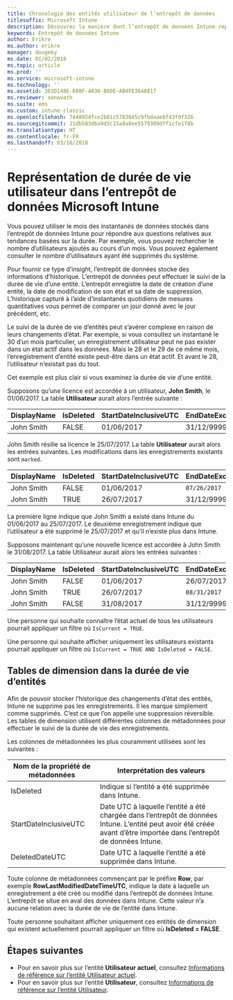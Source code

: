 ```yaml
---
title: Chronologie des entités utilisateur de l’entrepôt de données
titlesuffix: Microsoft Intune
description: Découvrez la manière dont l’entrepôt de données Intune représente les utilisateurs sous forme de chronologie.
keywords: Entrepôt de données Intune
author: Erikre
ms.author: erikre
manager: dougeby
ms.date: 01/02/2018
ms.topic: article
ms.prod: ''
ms.service: microsoft-intune
ms.technology: ''
ms.assetid: 363D148E-688F-4830-B6DE-AB4FE3648817
ms.reviewer: aanavath
ms.suite: ems
ms.custom: intune-classic
ms.openlocfilehash: 7448954fce2b81c5783845c9fbdaaebf43fdf326
ms.sourcegitcommit: 21db583d6a9d3c15a8a8ee5579309dff1cfe1f8b
ms.translationtype: HT
ms.contentlocale: fr-FR
ms.lasthandoff: 03/16/2018
---
```

# <a name="user-lifetime-representation-in-the-microsoft-intune-data-warehouse"></a>Représentation de durée de vie utilisateur dans l’entrepôt de données Microsoft Intune

Vous pouvez utiliser le mois des instantanés de données stockés dans l’entrepôt de données Intune pour répondre aux questions relatives aux tendances basées sur la durée. Par exemple, vous pouvez rechercher le nombre d’utilisateurs ajoutés au cours d’un mois. Vous pouvez également consulter le nombre d’utilisateurs ayant été supprimés du système.

Pour fournir ce type d’insight, l’entrepôt de données stocke des informations d’historique. L’entrepôt de données peut effectuer le suivi de la durée de vie d’une entité. L’entrepôt enregistre la date de création d’une entité, la date de modification de son état et sa date de suppression. L’historique capturé à l’aide d’instantanés quotidiens de mesures quantitatives vous permet de comparer un jour donné avec le jour précédent, etc.

Le suivi de la durée de vie d’entités peut s’avérer complexe en raison de leurs changements d’état. Par exemple, si vous consultez un instantané le 30 d’un mois particulier, un enregistrement utilisateur peut ne pas exister dans un état actif dans les données. Mais le 28 et le 29 de ce même mois, l’enregistrement d’entité existe peut-être dans un état actif. Et avant le 28, l’utilisateur n’existait pas du tout.

Cet exemple est plus clair si vous examinez la durée de vie d’une entité.

Supposons qu’une licence est accordée à un utilisateur, **John Smith**, le 01/06/2017. La table **Utilisateur** aurait alors l’entrée suivante : 
 
| DisplayName | IsDeleted | StartDateInclusiveUTC | EndDateExclusiveUTC | IsCurrent 
| -- | -- | -- | -- | -- |
| John Smith | FALSE | 01/06/2017 | 31/12/9999 | TRUE
 
John Smith résilie sa licence le 25/07/2017. La table **Utilisateur** aurait alors les entrées suivantes. Les modifications dans les enregistrements existants sont `marked`. 

| DisplayName | IsDeleted | StartDateInclusiveUTC | EndDateExclusiveUTC | IsCurrent 
| -- | -- | -- | -- | -- |
| John Smith | FALSE | 01/06/2017 | `07/26/2017` | `FALSE` 
| John Smith | TRUE | 26/07/2017 | 31/12/9999 | TRUE 

La première ligne indique que John Smith a existé dans Intune du 01/06/2017 au 25/07/2017. Le deuxième enregistrement indique que l’utilisateur a été supprimé le 25/07/2017 et qu’il n’existe plus dans Intune.

Supposons maintenant qu’une nouvelle licence est accordée à John Smith le 31/08/2017. La table Utilisateur aurait alors les entrées suivantes :
 
| DisplayName | IsDeleted | StartDateInclusiveUTC | EndDateExclusiveUTC | IsCurrent 
| -- | -- | -- | -- | -- |
| John Smith | FALSE | 01/06/2017 | 26/07/2017 | FALSE 
| John Smith | TRUE | 26/07/2017 | `08/31/2017` | `FALSE` 
| John Smith | FALSE | 31/08/2017 | 31/12/9999 | TRUE 
 
Une personne qui souhaite connaître l’état actuel de tous les utilisateurs pourrait appliquer un filtre où `IsCurrent = TRUE`. 
 
Une personne qui souhaite afficher uniquement les utilisateurs existants pourrait appliquer un filtre où `IsCurrent = TRUE AND IsDeleted = FALSE`.

## <a name="dimension-tables-in-the-entity-lifetime"></a>Tables de dimension dans la durée de vie d’entités

Afin de pouvoir stocker l’historique des changements d’état des entités, Intune ne supprime pas les enregistrements. Il les marque simplement comme supprimés. C’est ce que l’on appelle une suppression réversible. Les tables de dimension utilisent différentes colonnes de métadonnées pour effectuer le suivi de la durée de vie des enregistrements. 

Les colonnes de métadonnées les plus couramment utilisées sont les suivantes : 

| Nom de la propriété de métadonnées  | Interprétation des valeurs |
|--|--|
| IsDeleted | Indique si l’entité a été supprimée dans Intune. |
| StartDateInclusiveUTC  | Date UTC à laquelle l’entité a été chargée dans l’entrepôt de données Intune. L’entité peut avoir été créée avant d’être importée dans l’entrepôt de données Intune. |
| DeletedDateUTC  | Date UTC à laquelle l’entité a été supprimée dans Intune. |  

Toute colonne de métadonnées commençant par le préfixe **Row**, par exemple **RowLastModifiedDateTimeUTC**, indique la date à laquelle un enregistrement a été créé ou modifié dans l’entrepôt de données Intune. L’entrepôt se situe en aval des données dans Intune. Cette valeur n’a aucune relation avec la durée de vie de l’entité dans Intune.  
 
Toute personne souhaitant afficher uniquement ces entités de dimension qui existent actuellement pourrait appliquer un filtre où **IsDeleted = FALSE**.

## <a name="next-steps"></a>Étapes suivantes

 - Pour en savoir plus sur l’entité **Utilisateur actuel**, consultez [Informations de référence sur l’entité Utilisateur actuel](reports-ref-current-user.md).
 - Pour en savoir plus sur l’entité **Utilisateur**, consultez [Informations de référence sur l’entité Utilisateur](reports-ref-user.md).